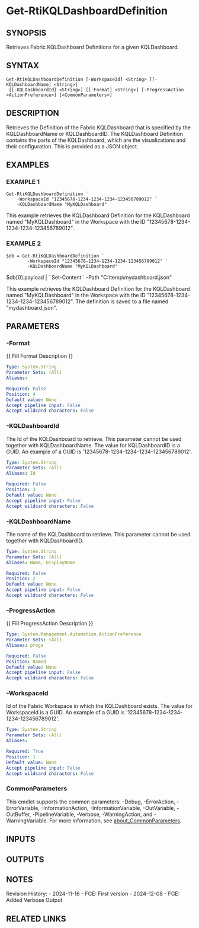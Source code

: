 # Get-RtiKQLDashboardDefinition

## SYNOPSIS
Retrieves Fabric KQLDashboard Definitions for a given KQLDashboard.

## SYNTAX

```
Get-RtiKQLDashboardDefinition [-WorkspaceId] <String> [[-KQLDashboardName] <String>]
 [[-KQLDashboardId] <String>] [[-Format] <String>] [-ProgressAction <ActionPreference>] [<CommonParameters>]
```

## DESCRIPTION
Retrieves the Definition of the Fabric KQLDashboard that is specified by the KQLDashboardName or KQLDashboardID.
The KQLDashboard Definition contains the parts of the KQLDashboard, which are the visualizations and their configuration.
This is provided as a JSON object.

## EXAMPLES

### EXAMPLE 1
```
Get-RtiKQLDashboardDefinition `
    -WorkspaceId "12345678-1234-1234-1234-123456789012" `
    -KQLDashboardName "MyKQLDashboard"
```

This example retrieves the KQLDashboard Definition for the KQLDashboard named "MyKQLDashboard" in the
Workspace with the ID "12345678-1234-1234-1234-123456789012".

### EXAMPLE 2
```
$db = Get-RtiKQLDashboardDefinition `
        -WorkspaceId "12345678-1234-1234-1234-123456789012" `
        -KQLDashboardName "MyKQLDashboard"
```

$db\[0\].payload | \`
    Set-Content \`
        -Path "C:\temp\mydashboard.json"

This example retrieves the KQLDashboard Definition for the KQLDashboard named "MyKQLDashboard" in the
Workspace with the ID "12345678-1234-1234-1234-123456789012".
The definition is saved to a file named "mydashboard.json".

## PARAMETERS

### -Format
{{ Fill Format Description }}

```yaml
Type: System.String
Parameter Sets: (All)
Aliases:

Required: False
Position: 4
Default value: None
Accept pipeline input: False
Accept wildcard characters: False
```

### -KQLDashboardId
The Id of the KQLDashboard to retrieve.
This parameter cannot be used together with KQLDashboardName.
The value for KQLDashboardID is a GUID.
An example of a GUID is '12345678-1234-1234-1234-123456789012'.

```yaml
Type: System.String
Parameter Sets: (All)
Aliases: Id

Required: False
Position: 3
Default value: None
Accept pipeline input: False
Accept wildcard characters: False
```

### -KQLDashboardName
The name of the KQLDashboard to retrieve.
This parameter cannot be used together with KQLDashboardID.

```yaml
Type: System.String
Parameter Sets: (All)
Aliases: Name, DisplayName

Required: False
Position: 2
Default value: None
Accept pipeline input: False
Accept wildcard characters: False
```

### -ProgressAction
{{ Fill ProgressAction Description }}

```yaml
Type: System.Management.Automation.ActionPreference
Parameter Sets: (All)
Aliases: proga

Required: False
Position: Named
Default value: None
Accept pipeline input: False
Accept wildcard characters: False
```

### -WorkspaceId
Id of the Fabric Workspace in which the KQLDashboard exists.
The value for WorkspaceId is a GUID.
An example of a GUID is '12345678-1234-1234-1234-123456789012'.

```yaml
Type: System.String
Parameter Sets: (All)
Aliases:

Required: True
Position: 1
Default value: None
Accept pipeline input: False
Accept wildcard characters: False
```

### CommonParameters
This cmdlet supports the common parameters: -Debug, -ErrorAction, -ErrorVariable, -InformationAction, -InformationVariable, -OutVariable, -OutBuffer, -PipelineVariable, -Verbose, -WarningAction, and -WarningVariable. For more information, see [about_CommonParameters](http://go.microsoft.com/fwlink/?LinkID=113216).

## INPUTS

## OUTPUTS

## NOTES
Revision History:
    - 2024-11-16 - FGE: First version
    - 2024-12-08 - FGE: Added Verbose Output

## RELATED LINKS
